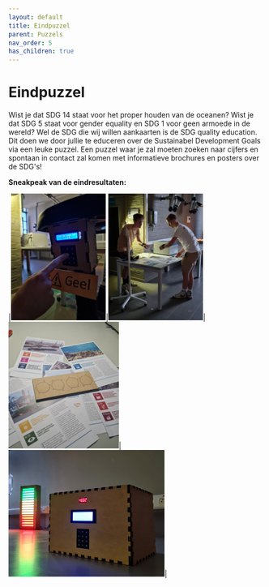 ```yaml
---
layout: default
title: Eindpuzzel
parent: Puzzels
nav_order: 5
has_children: true
---
```



# Eindpuzzel

Wist je dat SDG 14 staat voor het proper houden van de oceanen? Wist je dat SDG 5 staat voor gender equality en SDG 1 voor geen armoede in de wereld? Wel de SDG die wij willen aankaarten is de SDG quality education. Dit doen we door jullie te educeren over de Sustainabel Development Goals via een leuke puzzel. Een puzzel waar je zal moeten zoeken naar cijfers en spontaan in contact zal komen met informatieve brochures en posters over de SDG's!

**Sneakpeak van de eindresultaten:**

|[<img src="Uv-slot-implementatie.jpg" height="250"/>](Uv-slot-implementatie.jpg)|[<img src="Documentatie-implementatie.jpg" height="250"/>](Documentatie-implementatie.jpg)|[<img src="Uv-puzzel-Realisatie.jpg" height="250"/>](Uv-puzzel-Realisatie.jpg)|[<img src="Puzzlebox-implementatie.jpg" height="250"/>](Puzzlebox-implementatie.jpg)|






